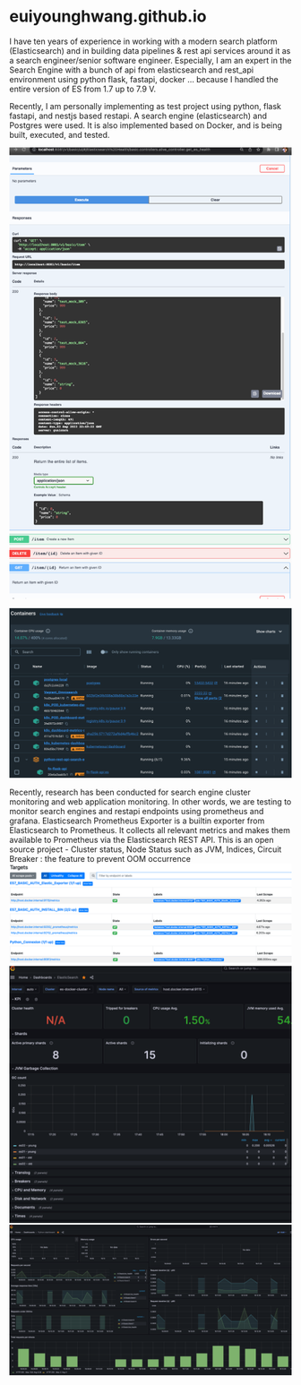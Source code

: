 # euiyounghwang.github.io

I have ten years of experience in working with a modern search platform (Elasticsearch) and in building data pipelines & rest api services around it as a search engineer/senior software engineer. 
Especially, I am an expert in the Search Engine with a bunch of api from elasticsearch and rest_api environment using python flask, fastapi, docker … because I handled the entire version of ES from 1.7 up to 7.9 V.

Recently, I am personally implementing as test project using python, flask fastapi, and nestjs based restapi. A search engine (elasticsearch) and Postgres were used. It is also implemented based on Docker, and is being built, executed, and tested.

![Alt text](image.png)

![Alt text](image-1.png)

Recently, research has been conducted for search engine cluster monitoring and web application monitoring. In other words, we are testing to monitor search engines and restapi endpoints using prometheus and grafana.
Elasticsearch Prometheus Exporter is a builtin exporter from Elasticsearch to Prometheus. It collects all relevant metrics and makes them available to Prometheus via the Elasticsearch REST API. This is an open source project - Cluster status, Node Status such as JVM, Indices, Circuit Breaker : the feature to prevent OOM occurrence
![Alt text](image-2.png)
![Alt text](image-4.png)
![Alt text](image-3.png)